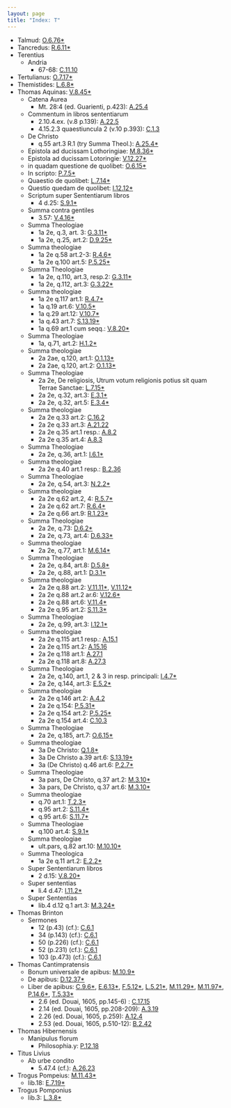 ```yaml
---
layout: page
title: "Index: T"
---
```



 - Talmud: [O.6.76\*](O.6.76)
 - Tancredus: [R.6.11\*](R.6.11)
 - Terentius
   - Andria
     - 67-68: [C.11.10](C.11.10)
 - Tertulianus: [O.7.17\*](O.7.17)
 - Themistides: [L.6.8\*](L.6.8)
 - Thomas Aquinas: [V.8.45\*](V.8.45)
   - Catena Aurea
     - Mt. 28:4 (ed. Guarienti, p.423): [A.25.4](A.25.4)
   - Commentum in libros sententiarum
     - 2.10.4.ex. (v.8 p.139): [A.22.5](A.22.5)
     - 4.15.2.3 quaestiuncula 2 (v.10 p.393): [C.1.3](C.1.3)
   - De Christo
     - q.55 art.3 R.1 (try Summa Theol.): [A.25.4\*](A.25.4)
   - Epistola ad ducissam Lothoringiae: [M.8.36\*](M.8.36)
   - Epistola ad ducissam Lotoringie: [V.12.27\*](V.12.27)
   - in quadam questione de quolibet: [O.6.15\*](O.6.15)
   - In scripto: [P.7.5\*](P.7.5)
   - Quaestio de quolibet: [L.7.14\*](L.7.14)
   - Questio quedam de quolibet: [I.12.12\*](I.12.12)
   - Scriptum super Sententiarum libros
     - 4 d.25: [S.9.1\*](S.9.1)
   - Summa contra gentiles
     - 3.57: [V.4.16\*](V.4.16)
   - Summa Theologiae
     - 1a 2e, q.3, art. 3: [G.3.11\*](G.3.11)
     - 1a 2e, q.25, art.2: [D.9.25\*](D.9.25)
   - Summa theologiae
     - 1a 2e q.58 art.2-3: [R.4.6\*](R.4.6)
     - 1a 2e q.100 art.5: [P.5.25\*](P.5.25)
   - Summa Theologiae
     - 1a 2e, q.110, art.3, resp.2: [G.3.11\*](G.3.11)
     - 1a 2e, q.112, art.3: [G.3.22\*](G.3.22)
   - Summa theologiae
     - 1a 2e q.117 art.1: [R.4.7\*](R.4.7)
     - 1a q.19 art.6: [V.10.5\*](V.10.5)
     - 1a q.29 art.12: [V.10.7\*](V.10.7)
     - 1a q.43 art.7: [S.13.19\*](S.13.19)
     - 1a q.69 art.1 cum seqq.: [V.8.20\*](V.8.20)
   - Summa Theologiae
     - 1a, q.71, art.2: [H.1.2\*](H.1.2)
   - Summa theologiae
     - 2a 2ae, q.120, art.1: [O.1.13\*](O.1.13)
     - 2a 2ae, q.120, art.2: [O.1.13\*](O.1.13)
   - Summa Theologiae
     - 2a 2e, De religiosis, Utrum votum religionis potius sit quam Terrae Sanctae: [L.7.15\*](L.7.15)
     - 2a 2e, q.32, art.3: [E.3.1\*](E.3.1)
     - 2a 2e, q.32, art.5: [E.3.4\*](E.3.4)
   - Summa theologiae
     - 2a 2e q.33 art.2: [C.16.2](C.16.2)
     - 2a 2e q.33 art.3: [A.21.22](A.21.22)
     - 2a 2e q.35 art.1 resp.: [A.8.2](A.8.2)
     - 2a 2e q.35 art.4: [A.8.3](A.8.3)
   - Summa Theologiae
     - 2a 2e, q.36, art.1: [I.6.1\*](I.6.1)
   - Summa theologiae
     - 2a 2e q.40 art.1 resp.: [B.2.36](B.2.36)
   - Summa Theologiae
     - 2a 2e, q.54, art.3: [N.2.2\*](N.2.2)
   - Summa theologiae
     - 2a 2e q.62 art.2, 4: [R.5.7\*](R.5.7)
     - 2a 2e q.62 art.7: [R.6.4\*](R.6.4)
     - 2a 2e q.66 art.9: [R.1.23\*](R.1.23)
   - Summa Theologiae
     - 2a 2e, q.73: [D.6.2\*](D.6.2)
     - 2a 2e, q.73, art.4: [D.6.33\*](D.6.33)
   - Summa theologiae
     - 2a 2e, q.77, art.1: [M.6.14\*](M.6.14)
   - Summa Theologiae
     - 2a 2e, q.84, art.8: [D.5.8\*](D.5.8)
     - 2a 2e, q.88, art.1: [D.3.1\*](D.3.1)
   - Summa theologiae
     - 2a 2e q.88 art.2: [V.11.11\*](V.11.11), [V.11.12\*](V.11.12)
     - 2a 2e q.88 art.2 ar.6: [V.12.6\*](V.12.6)
     - 2a 2e q.88 art.6: [V.11.4\*](V.11.4)
     - 2a 2e q.95 art.2: [S.11.3\*](S.11.3)
   - Summa Theologiae
     - 2a 2e, q.99, art.3: [I.12.1\*](I.12.1)
   - Summa theologiae
     - 2a 2e q.115 art.1 resp.: [A.15.1](A.15.1)
     - 2a 2e q.115 art.2: [A.15.16](A.15.16)
     - 2a 2e q.118 art.1: [A.27.1](A.27.1)
     - 2a 2e q.118 art.8: [A.27.3](A.27.3)
   - Summa Theologiae
     - 2a 2e, q.140, art.1, 2 & 3 in resp. principali: [I.4.7\*](I.4.7)
     - 2a 2e, q.144, art.3: [E.5.2\*](E.5.2)
   - Summa theologiae
     - 2a 2e q.146 art.2: [A.4.2](A.4.2)
     - 2a 2e q.154: [P.5.31\*](P.5.31)
     - 2a 2e q.154 art.2: [P.5.25\*](P.5.25)
     - 2a 2e q.154 art.4: [C.10.3](C.10.3)
   - Summa Theologiae
     - 2a 2e, q.185, art.7: [O.6.15\*](O.6.15)
   - Summa theologiae
     - 3a De Christo: [Q.1.8\*](Q.1.8)
     - 3a De Christo a.39 art.6: [S.13.19\*](S.13.19)
     - 3a (De Christo) q.46 art.6: [P.2.7\*](P.2.7)
   - Summa Theologiae
     - 3a pars, De Christo, q.37 art.2: [M.3.10\*](M.3.10)
     - 3a pars, De Christo, q.37 art.6: [M.3.10\*](M.3.10)
   - Summa theologiae
     - q.70 art.1: [T.2.3\*](T.2.3)
     - q.95 art.2: [S.11.4\*](S.11.4)
     - q.95 art.6: [S.11.7\*](S.11.7)
   - Summa Theologiae
     - q.100 art.4: [S.9.1\*](S.9.1)
   - Summa theologiae
     - ult.pars, q.82 art.10: [M.10.10\*](M.10.10)
   - Summa Theologica
     - 1a 2e q.11 art.2: [E.2.2\*](E.2.2)
   - Super Sententiarum libros
     - 2 d.15: [V.8.20\*](V.8.20)
   - Super sententias
     - li.4 d.47: [I.11.2\*](I.11.2)
   - Super Sententias
     - lib.4 d.12 q.1 art.3: [M.3.24\*](M.3.24)
 - Thomas Brinton
   - Sermones
     - 12 (p.43) (cf.): [C.6.1](C.6.1)
     - 34 (p.143) (cf.): [C.6.1](C.6.1)
     - 50 (p.226) (cf.): [C.6.1](C.6.1)
     - 52 (p.231) (cf.): [C.6.1](C.6.1)
     - 103 (p.473) (cf.): [C.6.1](C.6.1)
 - Thomas Cantimpratensis
   - Bonum universale de apibus: [M.10.9\*](M.10.9)
   - De apibus: [D.12.37\*](D.12.37)
   - Liber de apibus: [C.9.6\*](C.9.6), [E.6.13\*](E.6.13), [F.5.12\*](F.5.12), [L.5.21\*](L.5.21), [M.11.29\*](M.11.29), [M.11.97\*](M.11.97), [P.14.6\*](P.14.6), [T.5.33\*](T.5.33)
     - 2.6 (ed. Douai, 1605, pp.145-6) : [C.17.15](C.17.15)
     - 2.14 (ed. Douai, 1605, pp.208-209): [A.3.19](A.3.19)
     - 2.26 (ed. Douai, 1605, p.259): [A.12.4](A.12.4)
     - 2.53 (ed. Douai, 1605, p.510-12): [B.2.42](B.2.42)
 - Thomas Hibernensis
   - Manipulus florum
     - Philosophia.y: [P.12.18](P.12.18)
 - Titus Livius
   - Ab urbe condito
     - 5.47.4 (cf.): [A.26.23](A.26.23)
 - Trogus Pompeius: [M.11.43\*](M.11.43)
   - lib.18: [E.7.19\*](E.7.19)
 - Trogus Pomponius
   - lib.3: [L.3.8\*](L.3.8)
